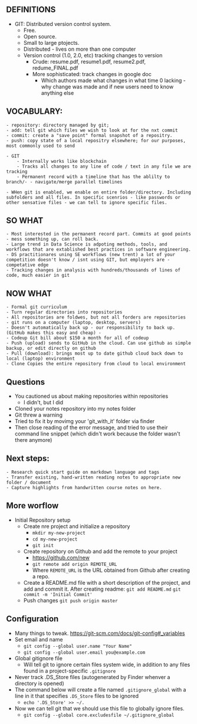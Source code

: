 ## DEFINITIONS

- GIT: Distributed version control system. 
    - Free. 
    - Open source. 
    - Small to large ptojects.
    - Distributed - lives on more than one computer
    - Version control (1.0, 2.0, etc) tracking changes to version
        - Crude: resume.pdf, resume1.pdf, resume2.pdf, redume_FINAL.pdf
        - More sophisticated: track changes in google doc
            - Which authors made what changes in what time
            0 lacking - why change was made and if new users need to know anything else


## VOCABULARY:

    - repository: directory managed by git; 
    - add: tell git which files we wish to look at for the nxt commit
    - commit: create a "save point" formal snapshot of a repositry.
    - push: copy state of a local repositry elsewhere; for our purposes, most commonly used to send

    - GIT 
        - Internally works like blockchain
        - Tracks all changes to any line of code / text in any file we are tracking
        - Permanent record with a timeline that has the ablilty to branch/- - navigate/merge parallel timelines

    - WHen git is enabled, we enable on entire folder/directory. Including subfolders and all files. In specific scenrios - like passwords or other sensative files - we can tell to ignore specific files.

## SO WHAT
    - Most interested in the permanent record part. Commits at good points - mess something up, can roll back.
    - Large trend in Data Science is adpoting methods, tools, and workflows that are extablished best practices in software engineering. 
    - DS practitionares uning SE workflows (new trent) a lot of your competition doesn't know / isnt using GIT, but employers are - competative edge
    - Tracking changes in analysis with hundreds/thousands of lines of code, much easier in git 

## NOW WHAT
    - Formal git curriculum
    - Turn regular directories into repositories
    - All repositories are foldwes, but not all forders are repositories
    - git runs on a computer (laptop, desktop, servers)
    - Doesn't automatically back up - our responsibility to back up. (GitHub makes this easy and cheap) - 
    - Codeup Git bill about $150 a month for all of codeup 
    - Push (upload) sends to GitHub in the cloud. Can use github as simple backup, or edit directly on github
    - Pull (download): brings most up to date github cloud back down to local (laptop) environment
    - Clone Copies the entire repository from cloud to local environment

## Questions
- You cautioned us about making repositories within repositories
    - I didn't, but I did
- Cloned your notes repository into my notes folder
- Git threw a warning
- Tried to fix it by movimg your 'git_with_it' folder via finder
- Then close reading of the error message, and tried to use their command line snippet (which didn't work because the folder wasn't there anymore)

## Next steps:
    - Research quick start guide on markdown language and tags
    - Transfer existing, hand-written reading notes to appropriate new folder / document
    - Capture highlights from handwritten course notes on here.

## More worflow
- Initial Repository setup
    - Create nre project and initialize a repository 
        - `mkdir my-new-project`
        - `cd my-new-project`
        - `git init`
    - Create repository on Github and add the remote to your project
        - https://github.com/new
        - `git remote add origin REMOTE_URL`
        - Where `REMOTE_URL` is the URL obtained from Github after creating a repo.
    - Create a README.md file with a short description of the project, and add and commit it. After creating readme:
    `git add README.md`
    `git commit -m 'Initial Commit'`
    - Push changes
    `git push origin master`

## Configuration
- Many things to tweak. https://git-scm.com/docs/git-config#_variables
-  Set email and name
    - `git config --global user.name "Your Name"`
    - `git config --global user.email you@example.com`
- Global gitignore file
    - Will tell git to ignore certain files system wide, in addition to any files found in a project-specific `.gitignore`
- Never track .DS_Store files (autogenerated by Finder whenver a directory is opened)
- The command below will create a file named `.gitignore_global` with a line in it that specifies `.DS_Store` files to be ignored
    - `echo '.DS_Store' >> ~/.`
- Now we can tell git that we should use this file to globally ignore files.
    - `git config --global core.excludesfile ~/.gitignore_global`


